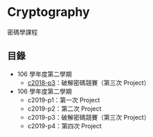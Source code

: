 # Cryptography

密碼學課程

## 目錄
- 106 學年度第二學期
  - [c2018-p3](./c2018-p3/)：破解密碼競賽（第三次 Project）
- 106 學年度第二學期
  - c2019-p1：第一次 Project
  - c2019-p2：第二次 Project
  - c2019-p3：破解密碼競賽（第三次 Project）
  - c2019-p4：第四次 Project
